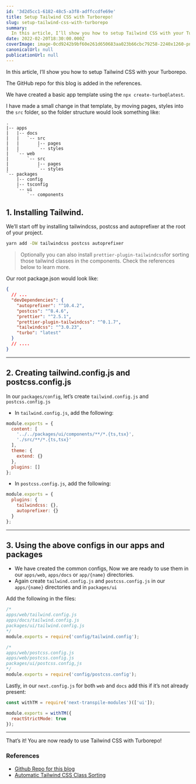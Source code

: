 ```yaml
---
id: '3d2d5cc1-6182-48c5-a3f8-adffccdfe69e'
title: Setup Tailwind CSS with Turborepo!
slug: setup-tailwind-css-with-turborepo
summary:
  In this article, I’ll show you how to setup Tailwind CSS with your Turborepo.
date: 2022-02-20T18:30:00.000Z
coverImage: image-0cd9242b9bf60e261d650683aa023b66cbc79258-2240x1260-png
canonicalUrl: null
publicationUrl: null
---
```


In this article, I’ll show you how to setup Tailwind CSS with your Turborepo.

The GitHub repo for this blog is added in the references.

We have created a basic app template using the `npx create-turbo@latest`.

I have made a small change in that template, by moving pages, styles into the
`src` folder, so the folder structure would look something like:

```plain text
.
|-- apps
|   |-- docs
|   |   `-- src
|   |       |-- pages
|   |       `-- styles
|   `-- web
|       `-- src
|           |-- pages
|           `-- styles
`-- packages
    |-- config
    |-- tsconfig
    `-- ui
        `-- components
```

## 1. Installing Tailwind.

We’ll start off by installing tailwindcss, postcss and autoprefixer at the root
of your project.

```bash
yarn add -DW tailwindcss postcss autoprefixer
```

> Optionally you can also install `prettier-plugin-tailwindcss`for sorting those
> tailwind classes in the components. Check the references below to learn more.

Our root package.json would look like:

```json
{
  // ...
  "devDependencies": {
    "autoprefixer": "^10.4.2",
    "postcss": "^8.4.6",
    "prettier": "^2.5.1",
    "prettier-plugin-tailwindcss": "^0.1.7",
    "tailwindcss": "^3.0.23",
    "turbo": "latest"
  }
  // ....
}
```

---

## 2. Creating tailwind.config.js and postcss.config.js

In our `packages/config`, let’s create `tailwind.config.js` and
`postcss.config.js`

- In `tailwind.config.js`, add the following:

```javascript
module.exports = {
  content: [
    '../../packages/ui/components/**/*.{ts,tsx}',
    './src/**/*.{ts,tsx}'
  ],
  theme: {
    extend: {}
  },
  plugins: []
};
```

- In `postcss.config.js`, add the following:

```javascript
module.exports = {
  plugins: {
    tailwindcss: {},
    autoprefixer: {}
  }
};
```

---

## 3. Using the above configs in our apps and packages

- We have created the common configs, Now we are ready to use them in our
  `apps/web`, `apps/docs` or `app/{name}` directories.
- Again create `tailwind.config.js` and `postcss.config.js` in our `apps/{name}`
  directories and in `packages/ui`

Add the following in the files:

```javascript
/*
apps/web/tailwind.config.js
apps/docs/tailwind.config.js
packages/ui/tailwind.config.js
*/
module.exports = require('config/tailwind.config');
```

```javascript
/*
apps/web/postcss.config.js
apps/web/postcss.config.js
packages/ui/postcss.config,js
*/
module.exports = require('config/postcss.config');
```

Lastly, in our `next.config.js` for both `web` and `docs` add this if it’s not
already present:

```javascript
const withTM = require('next-transpile-modules')(['ui']);

module.exports = withTM({
  reactStrictMode: true
});
```

---

That’s it! You are now ready to use Tailwind CSS with Turborepo!

### References

- [Github Repo for this blog](https://github.com/ShubhamVerma1811/turbo-tailwind)
- [Automatic Tailwind CSS Class Sorting](https://tailwindcss.com/blog/automatic-class-sorting-with-prettier)
